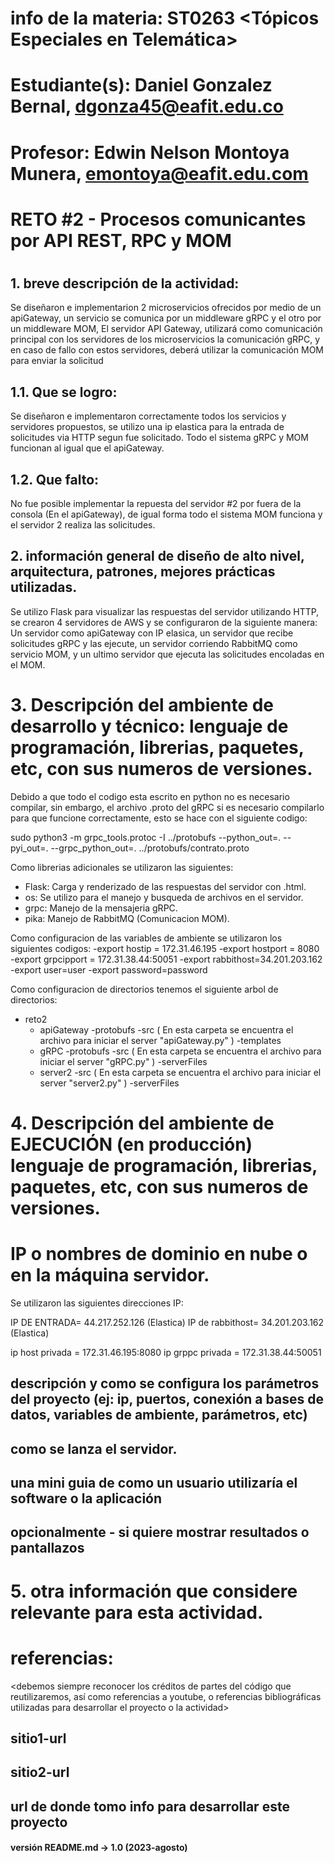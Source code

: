 # info de la materia: ST0263 <Tópicos Especiales en Telemática>
#
# Estudiante(s): Daniel Gonzalez Bernal, dgonza45@eafit.edu.co
#
# Profesor: Edwin Nelson Montoya Munera, emontoya@eafit.edu.com
#
# RETO #2 - Procesos comunicantes por API REST, RPC y MOM
#
## 1. breve descripción de la actividad:
Se diseñaron e implementarion 2 microservicios ofrecidos por medio de un apiGateway, un servicio se comunica por un middleware gRPC y el otro por un middleware MOM, El servidor API Gateway, utilizará como comunicación principal con los servidores de los microservicios la comunicación gRPC, y en caso de fallo con estos servidores, deberá utilizar la comunicación MOM para enviar la solicitud

## 1.1. Que se logro: 
Se diseñaron e implementaron correctamente todos los servicios y servidores propuestos, se utilizo una ip elastica para la entrada de solicitudes via HTTP segun fue solicitado. Todo el sistema gRPC y MOM funcionan al igual que el apiGateway.

## 1.2. Que falto: 
No fue posible implementar la repuesta del servidor #2 por fuera de la consola (En el apiGateway), de igual forma todo el sistema MOM funciona y el servidor 2 realiza las solicitudes.

## 2. información general de diseño de alto nivel, arquitectura, patrones, mejores prácticas utilizadas.
Se utilizo Flask para visualizar las respuestas del servidor utilizando HTTP, se crearon 4 servidores de AWS y se configuraron de la siguiente manera: Un servidor como apiGateway con IP elasica, un servidor que recibe solicitudes gRPC y las ejecute, un servidor corriendo RabbitMQ como servicio MOM, y un ultimo servidor que ejecuta las solicitudes encoladas en el MOM.

# 3. Descripción del ambiente de desarrollo y técnico: lenguaje de programación, librerias, paquetes, etc, con sus numeros de versiones.

Debido a que todo el codigo esta escrito en python no es necesario compilar, sin embargo, el archivo .proto del gRPC si es necesario compilarlo para que funcione correctamente, esto se hace con el siguiente codigo:

sudo python3 -m grpc_tools.protoc -I ../protobufs --python_out=. --pyi_out=. --grpc_python_out=. ../protobufs/contrato.proto

Como librerias adicionales se utilizaron las siguientes:
- Flask: Carga y renderizado de las respuestas del servidor con .html. 
- os: Se utilizo para el manejo y busqueda de archivos en el servidor.
- grpc: Manejo de la mensajeria gRPC.
- pika: Manejo de RabbitMQ (Comunicacion MOM).

Como configuracion de las variables de ambiente se utilizaron los siguientes codigos:
-export hostip = 172.31.46.195
-export hostport = 8080
-export grpcipport = 172.31.38.44:50051
-export rabbithost=34.201.203.162
-export user=user
-export password=password

Como configuracion de directorios tenemos el siguiente arbol de directorios:

- reto2
   - apiGateway
       -protobufs
       -src ( En esta carpeta se encuentra el archivo para iniciar el server "apiGateway.py" )
          -templates
   - gRPC
      -protobufs
      -src ( En esta carpeta se encuentra el archivo para iniciar el server "gRPC.py" )
      -serverFiles
   - server2
      -src ( En esta carpeta se encuentra el archivo para iniciar el server "server2.py" )
      -serverFiles

# 4. Descripción del ambiente de EJECUCIÓN (en producción) lenguaje de programación, librerias, paquetes, etc, con sus numeros de versiones.

# IP o nombres de dominio en nube o en la máquina servidor.
Se utilizaron las siguientes direcciones IP:

IP DE ENTRADA= 44.217.252.126 (Elastica)
IP de rabbithost= 34.201.203.162 (Elastica)

ip host privada = 172.31.46.195:8080
ip grppc privada = 172.31.38.44:50051


## descripción y como se configura los parámetros del proyecto (ej: ip, puertos, conexión a bases de datos, variables de ambiente, parámetros, etc)

## como se lanza el servidor.

## una mini guia de como un usuario utilizaría el software o la aplicación

## opcionalmente - si quiere mostrar resultados o pantallazos 

# 5. otra información que considere relevante para esta actividad.

# referencias:
<debemos siempre reconocer los créditos de partes del código que reutilizaremos, así como referencias a youtube, o referencias bibliográficas utilizadas para desarrollar el proyecto o la actividad>
## sitio1-url 
## sitio2-url
## url de donde tomo info para desarrollar este proyecto

#### versión README.md -> 1.0 (2023-agosto)
